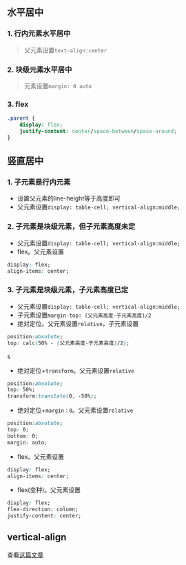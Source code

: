 ## 水平居中

### 1. 行内元素水平居中

> 父元素设置`text-align:center`

### 2. 块级元素水平居中

> 元素设置`margin: 0 auto`

### 3. flex	

```css
.parent {
	display: flex;
	justify-content: center/space-between/space-around;
}
```

## 竖直居中

### 1. 子元素是行内元素

* 设置父元素的line-height等于高度即可
* 父元素设置`display: table-cell; vertical-align:middle;`

### 2. 子元素是块级元素，但子元素高度未定

* 父元素设置`display: table-cell; vertical-align:middle;`
* flex。父元素设置

```css
display: flex;
align-items: center;
```

### 3. 子元素是块级元素，子元素高度已定

* 父元素设置`display: table-cell; vertical-align:middle;`
* 子元素设置`margin-top: (父元素高度-子元素高度)/2`
* 绝对定位。父元素设置`relative`，子元素设置

```css
position:absolute;
top: calc(50% - (父元素高度-子元素高度)/2);
```
s
* 绝对定位+`transform`。父元素设置`relative`

```css
position:absolute;
top: 50%;
transform:translate(0, -50%);
```

* 绝对定位+`margin：0`。父元素设置`relative`

```css
position:absolute;
top: 0;
bottom: 0;
margin: auto;
```

* flex。父元素设置

```css
display: flex;
align-items: center;
```

* flex(变种)。父元素设置

```css
display: flex;
flex-direction: column;
justify-content: center;
```

## vertical-align

查看[这篇文章](https://www.cnblogs.com/starof/p/4512284.html)
